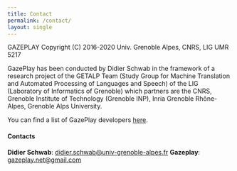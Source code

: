 ```yaml
---
title: Contact
permalink: /contact/
layout: single
---
```

GAZEPLAY Copyright (C) 2016-2020 Univ. Grenoble Alpes, CNRS, LIG UMR 5217

GazePlay has been conducted by Didier Schwab in the framework of a research project of the GETALP Team (Study Group for Machine Translation and Automated Processing of Languages and Speech) of the LIG (Laboratory of Informatics of Grenoble) which partners are the CNRS, Grenoble Institute of Technology (Grenoble INP), Inria Grenoble Rhône-Alpes, Grenoble Alps University.

You can find a list of GazePlay developers [here](https://github.com/GazePlay/GazePlay/graphs/contributors).

#### Contacts
__Didier Schwab__: <didier.schwab@univ-grenoble-alpes.fr>
__Gazeplay__: <gazeplay.net@gmail.com>